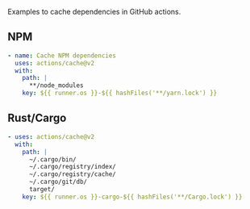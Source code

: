 
Examples to cache dependencies in GitHub actions.

## NPM

```yml
- name: Cache NPM dependencies
  uses: actions/cache@v2
  with:
    path: |
      **/node_modules
    key: ${{ runner.os }}-${{ hashFiles('**/yarn.lock') }}
```

## Rust/Cargo

```yml
- uses: actions/cache@v2
  with:
    path: |
      ~/.cargo/bin/
      ~/.cargo/registry/index/
      ~/.cargo/registry/cache/
      ~/.cargo/git/db/
      target/
    key: ${{ runner.os }}-cargo-${{ hashFiles('**/Cargo.lock') }}
```

